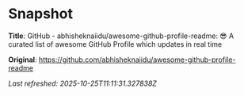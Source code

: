 # Snapshot

**Title**: GitHub - abhisheknaiidu/awesome-github-profile-readme: 😎 A curated list of awesome GitHub Profile which updates in real time

**Original**: <https://github.com/abhisheknaiidu/awesome-github-profile-readme>

_Last refreshed: 2025-10-25T11:11:31.327838Z_
